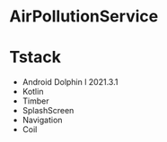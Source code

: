 # AirPollutionService

# Tstack
- Android Dolphin l 2021.3.1
- Kotlin
- Timber
- SplashScreen
- Navigation
- Coil